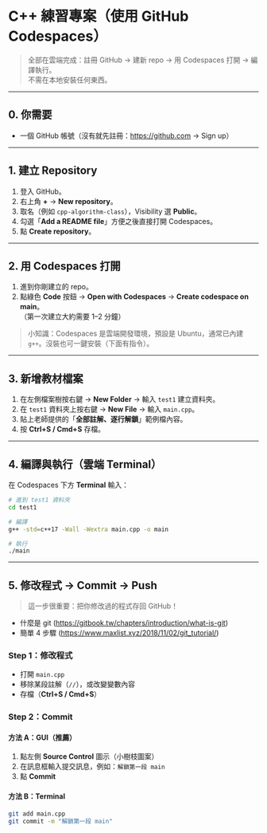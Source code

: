 # C++ 練習專案（使用 GitHub Codespaces）

> 全部在雲端完成：註冊 GitHub → 建新 repo → 用 Codespaces 打開 → 編譯執行。  
> 不需在本地安裝任何東西。

---

## 0. 你需要
- 一個 GitHub 帳號（沒有就先註冊：https://github.com → Sign up）

---

## 1. 建立 Repository
1. 登入 GitHub。
2. 右上角 **+** → **New repository**。
3. 取名（例如 `cpp-algorithm-class`），Visibility 選 **Public**。
4. 勾選「**Add a README file**」方便之後直接打開 Codespaces。
5. 點 **Create repository**。

---

## 2. 用 Codespaces 打開
1. 進到你剛建立的 repo。
2. 點綠色 **Code** 按鈕 → **Open with Codespaces** → **Create codespace on main**。  
   （第一次建立大約需要 1–2 分鐘）

> 小知識：Codespaces 是雲端開發環境，預設是 Ubuntu，通常已內建 `g++`。沒裝也可一鍵安裝（下面有指令）。

---

## 3. 新增教材檔案
1. 在左側檔案樹按右鍵 → **New Folder** → 輸入 `test1` 建立資料夾。  
2. 在 `test1` 資料夾上按右鍵 → **New File** → 輸入 `main.cpp`。  
3. 貼上老師提供的「**全部註解、逐行解鎖**」範例檔內容。  
4. 按 **Ctrl+S / Cmd+S** 存檔。  

---

## 4. 編譯與執行（雲端 Terminal）
在 Codespaces 下方 **Terminal** 輸入：

```bash
# 進到 test1 資料夾
cd test1

# 編譯
g++ -std=c++17 -Wall -Wextra main.cpp -o main

# 執行
./main
```

---


## 5. 修改程式 → Commit → Push

> 這一步很重要：把你修改過的程式存回 GitHub！
- 什麼是 git (https://gitbook.tw/chapters/introduction/what-is-git)
- 簡單 4 步驟 (https://www.maxlist.xyz/2018/11/02/git_tutorial/)


### Step 1：修改程式
- 打開 `main.cpp`
- 移除某段註解（`//`），或改變變數內容
- 存檔（**Ctrl+S / Cmd+S**）

### Step 2：Commit
#### 方法 A：GUI（推薦）
1. 點左側 **Source Control** 圖示（小樹枝圖案）
2. 在訊息框輸入提交訊息，例如：`解鎖第一段 main`
3. 點 **Commit**

#### 方法 B：Terminal
```bash
git add main.cpp
git commit -m "解鎖第一段 main"